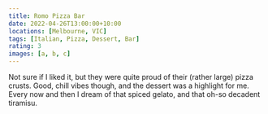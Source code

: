 ```yaml
---
title: Romo Pizza Bar
date: 2022-04-26T13:00:00+10:00
locations: [Melbourne, VIC]
tags: [Italian, Pizza, Dessert, Bar]
rating: 3
images: [a, b, c]
---
```


Not sure if I liked it, but they were quite proud of their (rather large) pizza crusts. Good, chill vibes though, and the dessert was a highlight for me. Every now and then I dream of that spiced gelato, and that oh-so decadent tiramisu.